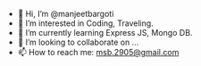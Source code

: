 - 👋 Hi, I’m @manjeetbargoti
- 👀 I’m interested in Coding, Traveling.
- 🌱 I’m currently learning Express JS, Mongo DB.
- 💞️ I’m looking to collaborate on ...
- 📫 How to reach me: msb.2905@gmail.com

<!---
manjeetbargoti/manjeetbargoti is a ✨ special ✨ repository because its `README.md` (this file) appears on your GitHub profile.
You can click the Preview link to take a look at your changes.
--->
